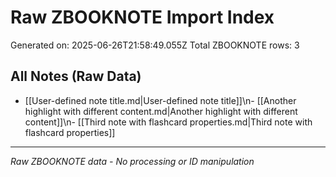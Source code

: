 # Raw ZBOOKNOTE Import Index

Generated on: 2025-06-26T21:58:49.055Z
Total ZBOOKNOTE rows: 3

## All Notes (Raw Data)

- [[User-defined note title.md|User-defined note title]]\n- [[Another highlight with different content.md|Another highlight with different content]]\n- [[Third note with flashcard properties.md|Third note with flashcard properties]]

---
*Raw ZBOOKNOTE data - No processing or ID manipulation*